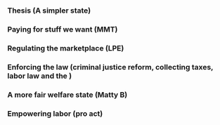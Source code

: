 
### Thesis (A simpler state)

### Paying for stuff we want (MMT)

### Regulating the marketplace (LPE)

### Enforcing the law  (criminal justice reform, collecting taxes, labor law and the )

### A more fair welfare state (Matty B)

### Empowering labor (pro act)